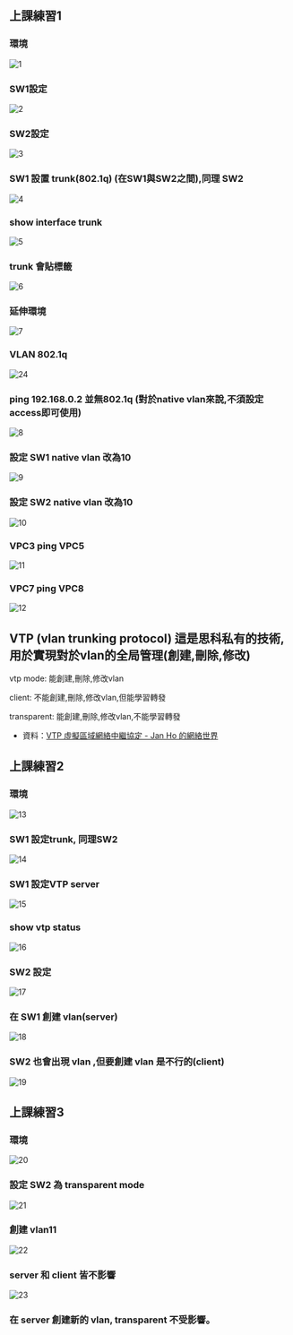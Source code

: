 ## 上課練習1
### 環境
![1](/img/20211123-1.jpg)
### SW1設定
![2](/img/20211123-2.jpg)
### SW2設定
![3](/img/20211123-3.jpg)
### SW1 設置 trunk(802.1q) (在SW1與SW2之間),同理 SW2
![4](/img/20211123-4.jpg)
### show interface trunk
![5](/img/20211123-5.jpg)
### trunk 會貼標籤
![6](/img/20211123-6.jpg)
### 延伸環境
![7](/img/20211123-7.jpg)
### VLAN 802.1q
![24](/img/20211123-24.png)
### ping 192.168.0.2 並無802.1q (對於native vlan來說,不須設定access即可使用)
![8](/img/20211123-8.jpg)
### 設定 SW1 native vlan 改為10
![9](/img/20211123-9.jpg)
### 設定 SW2 native vlan 改為10
![10](/img/20211123-10.jpg)
### VPC3 ping VPC5
![11](/img/20211123-11.jpg)
### VPC7 ping VPC8
![12](/img/20211123-12.jpg)

## VTP (vlan trunking protocol) 這是思科私有的技術,用於實現對於vlan的全局管理(創建,刪除,修改)


vtp mode: 能創建,刪除,修改vlan

client: 不能創建,刪除,修改vlan,但能學習轉發

transparent: 能創建,刪除,修改vlan,不能學習轉發 
- 資料：[VTP 虛擬區域網絡中繼協定 - Jan Ho 的網絡世界](https://www.jannet.hk/vlan-trunking-protocol-vtp-zh-hant/)

## 上課練習2
### 環境
![13](/img/20211123-13.jpg)
### SW1 設定trunk, 同理SW2
![14](/img/20211123-14.jpg)
### SW1 設定VTP server
![15](/img/20211123-15.jpg)
### show vtp status 
![16](/img/20211123-16.jpg)
### SW2 設定
![17](/img/20211123-17.jpg)
### 在 SW1 創建 vlan(server)
![18](/img/20211123-18.jpg)
### SW2 也會出現 vlan ,但要創建 vlan 是不行的(client)
![19](/img/20211123-19.jpg)
## 上課練習3
### 環境
![20](/img/20211123-20.jpg)
### 設定 SW2 為 transparent mode
![21](/img/20211123-21.jpg)
### 創建 vlan11
![22](/img/20211123-22.jpg)
### server 和 client 皆不影響
![23](/img/20211123-23.jpg)
### 在 server 創建新的 vlan, transparent 不受影響。 
